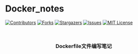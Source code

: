 # Docker_notes

<!-- PROJECT SHIELDS -->

[![Contributors][contributors-shield]][contributors-url]
[![Forks][forks-shield]][forks-url]
[![Stargazers][stars-shield]][stars-url]
[![Issues][issues-shield]][issues-url]
[![MIT License][license-shield]][license-url]

<!-- PROJECT LOGO -->
<br />


<h3 align="center">Dockerfile文件编写笔记</h3>

<!-- links -->
[your-project-path]:hakusai22/Docker_notes
[contributors-shield]: https://img.shields.io/github/contributors/hakusai22/Docker_notes.svg?style=flat-square
[contributors-url]: https://github.com/hakusai22/Docker_notes/graphs/contributors
[forks-shield]: https://img.shields.io/github/forks/hakusai22/Docker_notes.svg?style=flat-square
[forks-url]: https://github.com/hakusai22/Docker_notes/network/members
[stars-shield]: https://img.shields.io/github/stars/hakusai22/Docker_notes.svg?style=flat-square
[stars-url]: https://github.com/hakusai22/Docker_notes/stargazers
[issues-shield]: https://img.shields.io/github/issues/hakusai22/Docker_notes.svg?style=flat-square
[issues-url]: https://img.shields.io/github/issues/hakusai22/Docker_notes.svg
[license-shield]: https://img.shields.io/github/license/hakusai22/Docker_notes.svg?style=flat-square
[license-url]: https://github.com/hakusai22/Docker_notes/blob/master/LICENSE.txt
[linkedin-shield]: https://img.shields.io/badge/-LinkedIn-black.svg?style=flat-square&logo=linkedin&colorB=555
[linkedin-url]: https://linkedin.com/in/xxxx

